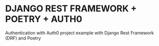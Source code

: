 # DJANGO REST FRAMEWORK + POETRY + AUTH0

Authentication with Auth0 project example with Django Rest Framework (DRF) and Poetry
